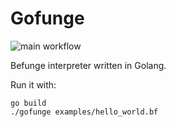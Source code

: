 # Gofunge

![main workflow](https://github.com/JonnoFTW/gofunge/actions/workflows/go.yml/badge.svg)

Befunge interpreter written in Golang.

Run it with:

```shell
go build
./gofunge examples/hello_world.bf
```
